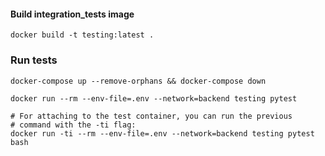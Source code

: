 #### Build integration_tests image

    docker build -t testing:latest .

### Run tests
    docker-compose up --remove-orphans && docker-compose down

    docker run --rm --env-file=.env --network=backend testing pytest

    # For attaching to the test container, you can run the previous 
    # command with the -ti flag:
    docker run -ti --rm --env-file=.env --network=backend testing pytest bash

